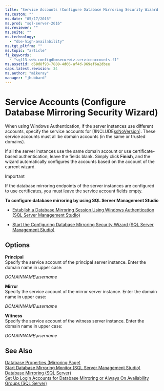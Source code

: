 ```yaml
---
title: "Service Accounts (Configure Database Mirroring Security Wizard) | Microsoft Docs"
ms.custom: ""
ms.date: "05/17/2016"
ms.prod: "sql-server-2016"
ms.reviewer: ""
ms.suite: ""
ms.technology: 
  - "dbe-high-availability"
ms.tgt_pltfrm: ""
ms.topic: "article"
f1_keywords: 
  - "sql13.swb.configdbmsecurwiz.serviceaccounts.f1"
ms.assetid: d58d8f93-7888-4d66-af4d-969ef6a2dbee
caps.latest.revision: 34
ms.author: "mikeray"
manager: "jhubbard"
---
```

# Service Accounts (Configure Database Mirroring Security Wizard)
  When using Windows Authentication, if the server instances use different accounts, specify the service accounts for [!INCLUDE[ssNoVersion](../../includes/ssnoversion-md.md)]. These service accounts must all be domain accounts (in the same or trusted domains).  
  
 If all the server instances use the same domain account or use certificate-based authentication, leave the fields blank. Simply click **Finish**, and the wizard automatically configures the accounts based on the account of the current wizard.  
  
> [!IMPORTANT]  
>  If the database mirroring endpoints of the server instances are configured to use certificates, you must leave the service account fields empty.  
  
 **To configure database mirroring by using SQL Server Management Studio**  
  
-   [Establish a Database Mirroring Session Using Windows Authentication &#40;SQL Server Management Studio&#41;](../../database-engine/database-mirroring/establish-database-mirroring-session-windows-authentication.md)  
  
-   [Start the Configuring Database Mirroring Security Wizard &#40;SQL Server Management Studio&#41;](../../database-engine/database-mirroring/start-the-configuring-database-mirroring-security-wizard.md)  
  
## Options  
 **Principal**  
 Specify the service account of the principal server instance. Enter the domain name in upper case:  
  
 *DOMAINNAME*\\*username*  
  
 **Mirror**  
 Specify the service account of the mirror server instance. Enter the domain name in upper case:  
  
 *DOMAINNAME*\\*username*  
  
 **Witness**  
 Specify the service account of the witness server instance. Enter the domain name in upper case:  
  
 *DOMAINNAME*\\*username*  
  
## See Also  
 [Database Properties &#40;Mirroring Page&#41;](../../relational-databases/databases/database-properties-mirroring-page.md)   
 [Start Database Mirroring Monitor &#40;SQL Server Management Studio&#41;](../../database-engine/database-mirroring/start-database-mirroring-monitor-sql-server-management-studio.md)   
 [Database Mirroring &#40;SQL Server&#41;](../../database-engine/database-mirroring/database-mirroring-sql-server.md)   
 [Set Up Login Accounts for Database Mirroring or Always On Availability Groups &#40;SQL Server&#41;](../../database-engine/database-mirroring/set-up-login-accounts-database-mirroring-always-on-availability.md)  
  
  
